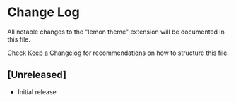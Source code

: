# Change Log

All notable changes to the "lemon theme" extension will be documented in this file.

Check [Keep a Changelog](http://keepachangelog.com/) for recommendations on how to structure this file.

## [Unreleased]

- Initial release
